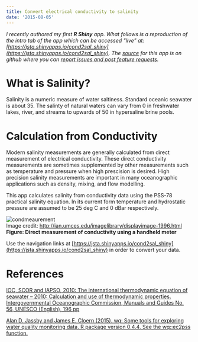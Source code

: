 ```yaml
---
title: Convert electrical conductivity to salinity
date: '2015-08-05'
---
```


*I recently authored my first **R Shiny** app. What follows is a reproduction of the intro tab of the app which can be accessed "live" at: [https://jsta.shinyapps.io/cond2sal_shiny](https://jsta.shinyapps.io/cond2sal_shiny). The [source](https://github.com/jsta/cond2sal_shiny/blob/master/helpers.R) for this app is on github where you can [report issues and post feature requests](https://github.com/jsta/cond2sal_shiny/issues).*

# What is Salinity?

Salinity is a numeric measure of water saltiness. Standard oceanic seawater is about 35. The salinty of natural waters can vary from 0 in freshwater lakes, river, and streams to upwards of 50 in hypersaline brine pools.

# Calculation from Conductivity

Modern salinity measurements are generally calculated from direct measurement of electrical conductivity. These direct conductivity measurements are sometimes supplemented by other measurements such as temperature and pressure when high prescision is desired. High precision salinity measurements are important in many oceanographic applications such as density, mixing, and flow modelling.

This app calculates salinity from conductivity data using the PSS-78 practical salinity equation. In its current form temperature and hydrostatic pressure are assumed to be 25 deg C and 0 dBar respectively.

![condmeaurement](../images/normal_iil_ian_bf_376.JPG)  
Image credit: http://ian.umces.edu/imagelibrary/displayimage-1996.html  
**Figure: Direct measurement of conductivity using a handheld meter**

Use the navigation links at [https://jsta.shinyapps.io/cond2sal_shiny](https://jsta.shinyapps.io/cond2sal_shiny) in order to convert your data.

# References

[IOC, SCOR and IAPSO, 2010: The international thermodynamic equation of seawater – 2010: Calculation and use of thermodynamic properties. Intergovernmental Oceanographic Commission, Manuals and Guides No. 56, UNESCO (English), 196 pp](http://www.teos-10.org/pubs/TEOS-10_Manual.pdf)

[Alan D. Jassby and James E. Cloern (2015). wq: Some tools for exploring water quality monitoring data. R package version 0.4.4. See the wq::ec2pss function.](http://cran.r-project.org/package=wq)
